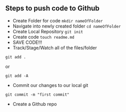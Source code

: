 ## Steps to push code to Github
- Create Folder for code
`mkdir nameOfFolder`
- Navigate into newly created folder
`cd nameOfFolder`
- Create Local Repository
`git init`
- Create code
`touch readme.md`
- SAVE CODE!!!
- Track/Stage/Watch all of the files/folder
```
git add .

```
or

```
git add -A

```
- Commit our changes to our local git
```
git commit -m "first commit"
```
- Create a Github repo
